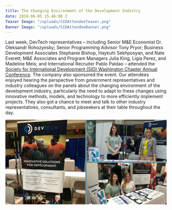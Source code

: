 ```yaml
---
title: The Changing Environment of the Development Industry
date: 2018-06-05 15:46:00 Z
Teaser Image: "/uploads/SIDAttendeeTeaser.png"
Banner Image: "/uploads/SIDAttendeeBanner.png"
---
```


Last week, DevTech representatives – including Senior M&E Economist Dr. Oleksandr Rohozynsky; Senior Programming Advisor Tony Pryor; Business Development Associates Stephanie Bishop, Haykuhi Sekhposyan, and Nate Everett; M&E Associates and Program Managers Julia King, Ligia Perez, and Madeline Meis; and International Recruiter Pablo Paldao – attended the [Society for International Development (SID) Washington Chapter Annual Conference](https://sidw.org/2018-annual-conference). The company also sponsored the event.  Our attendees enjoyed hearing the perspective from government representatives and industry colleagues on the panels about the changing environment of the development industry, particularly the need to adapt to these changes using innovative methods, models, and technology to more efficiently implement projects. They also got a chance to meet and talk to other industry representatives, consultants, and jobseekers at their table throughout the day.

![SIDPhotos.png](/uploads/SIDPhotos.png)